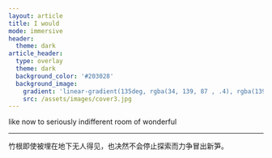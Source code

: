 ```yaml
---
layout: article
title: I would 
mode: immersive
header:
  theme: dark
article_header:
  type: overlay
  theme: dark
  background_color: '#203028'
  background_image:
    gradient: 'linear-gradient(135deg, rgba(34, 139, 87 , .4), rgba(139, 34, 139, .4))'
    src: /assets/images/cover3.jpg
---
```


like now to seriously indifferent room of wonderful  

---

竹根即使被埋在地下无人得见，也决然不会停止探索而力争冒出新笋。
